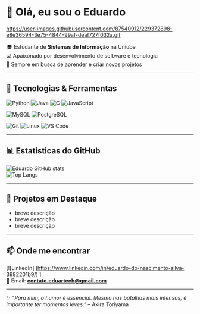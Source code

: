 # 👋 Olá, eu sou o Eduardo 
https://user-images.githubusercontent.com/87540912/229372898-e8e36594-3e75-4844-99af-deaf727f032a.gif

🎓 Estudante de **Sistemas de Informação** na Uniube  
💻 Apaixonado por desenvolvimento de software e tecnologia  
🚀 Sempre em busca de aprender e criar novos projetos  

---

## 🔧 Tecnologias & Ferramentas
![Python](https://img.shields.io/badge/Python-3776AB?style=for-the-badge&logo=python&logoColor=white)
![Java](https://img.shields.io/badge/Java-ED8B00?style=for-the-badge&logo=openjdk&logoColor=white)
![C](https://img.shields.io/badge/C-00599C?style=for-the-badge&logo=c&logoColor=white)
![JavaScript](https://img.shields.io/badge/JavaScript-F7DF1E?style=for-the-badge&logo=javascript&logoColor=black)

![MySQL](https://img.shields.io/badge/MySQL-4479A1?style=for-the-badge&logo=mysql&logoColor=white)
![PostgreSQL](https://img.shields.io/badge/PostgreSQL-316192?style=for-the-badge&logo=postgresql&logoColor=white)

![Git](https://img.shields.io/badge/Git-F05032?style=for-the-badge&logo=git&logoColor=white)
![Linux](https://img.shields.io/badge/Linux-FCC624?style=for-the-badge&logo=linux&logoColor=black)
![VS Code](https://img.shields.io/badge/VSCode-007ACC?style=for-the-badge&logo=visual-studio-code&logoColor=white)

---

## 📊 Estatísticas do GitHub
![Eduardo GitHub stats](https://github-readme-stats.vercel.app/api?username=eduardonascimentosilva&show_icons=true&theme=tokyonight)  
![Top Langs](https://github-readme-stats.vercel.app/api/top-langs/?username=eduardonascimentosilva&layout=compact&theme=tokyonight)

---

## 📌 Projetos em Destaque
- breve descrição  
- breve descrição  
- breve descrição  

---

## 📫 Onde me encontrar
[![LinkedIn] (https://www.linkedin.com/in/eduardo-do-nascimento-silva-3982201b9/) ]  
📧 Email: **contato.eduartech@gmail.com**

---

✨ *“Para mim, o humor é essencial. Mesmo nas batalhas mais intensas, é importante ter momentos leves.”* – Akira Toriyama  
